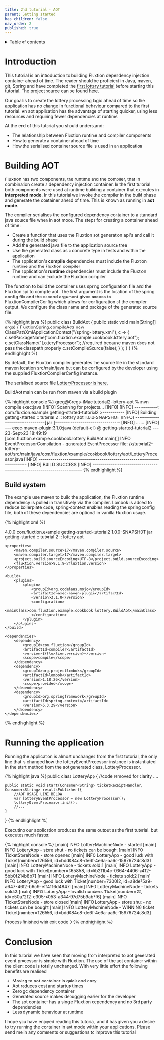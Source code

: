 ```yaml
---
title: 2nd tutorial - AOT
parent: Getting started
has_children: false
nav_order: 2
published: true
---
```


<details markdown="block">
  <summary>
    Table of contents
  </summary>
  {: .text-delta }
1. TOC
{:toc}
</details>

# Introduction

This tutorial is an introduction to building Fluxtion dependency injection container ahead of time. The reader should
be proficient in Java, maven, git, Spring and have completed the [first lottery tutorial](tutorial-1.md) before starting
this tutorial. The project source can be found [here.]({{site.getting_started}}/tutorial2-lottery-aot)

Our goal is to create the lottery processing logic ahead of time so the application has no change in functional
behaviour compared to the first tutorial. An aot application has the advantage of starting quicker, using less resources
and requiring fewer dependencies at runtime.

At the end of this tutorial you should understand:

- The relationship between Fluxtion runtime and compiler components
- How to generate a container ahead of time
- How the serialised container source file is used in an application

# Building AOT

Fluxtion has two components, the runtime and the compiler, that in combination create a dependency injection container.
In the first tutorial both components were used at runtime building a container that executes in **interpreted mode**. In
this
tutorial we invoke the compiler in the build phase and generate the container ahead of time. This is known as running
in **aot mode**.

The compiler serialises the configured dependency container to a standard java source file when in aot mode. The steps
for creating a container ahead of time:

- Create a function that uses the Fluxtion aot generation api's and call it during the build phase
- Add the generated java file to the application source tree
- Use the generated class as a concrete type in tests and within the application
- The application's **compile** dependencies must include the Fluxtion runtime and the Fluxtion compiler
- The application's **runtime** dependencies must include the Fluxtion runtime and can exclude the Fluxtion compiler

The function to build the container uses spring configuration file and the Fluxtion api to compile aot. The first
argument is the location of the spring config file and the second argument gives access to FluxtionCompilerConfig which
allows for configuration of the compiler output. We configure the class name and package of the generated source file.

{% highlight java %}
public class BuildAot {
    public static void main(String[] args) {
        FluxtionSpring.compileAot(
            new ClassPathXmlApplicationContext("/spring-lottery.xml"),
            c -> {
                c.setPackageName("com.fluxtion.example.cookbook.lottery.aot");
                c.setClassName("LotteryProcessor");
                //required because maven does not pass the classpath properly
                c.setCompileSource(false);
            }
        );
    }
}
{% endhighlight %}

By default, the Fluxtion compiler generates the source file in the standard maven location src/main/java but can be 
configured by the developer using the supplied FluxtionCompilerConfig instance. 

The serialised source file 
[LotteryProcessor is here.]({{site.getting_started}}/tutorial2-lottery-aot/src/main/java/com/fluxtion/example/cookbook/lottery/aot/LotteryProcessor.java)

BuildAot main can be run from maven via a build plugin:

{% highlight console %}
greg@Gregs-iMac tutorial2-lottery-aot % mvn compile exec:java
[INFO] Scanning for projects...
[INFO]
[INFO] -----------< com.fluxtion.example:getting-started-tutorial2 >-----------
[INFO] Building getting-started :: tutorial 2 :: lottery aot 1.0.0-SNAPSHOT
[INFO] --------------------------------[ jar ]---------------------------------
[INFO]
...
...
[INFO] --- exec-maven-plugin:3.1.0:java (default-cli) @ getting-started-tutorial2 ---
23-Sept-23 18:49:19 [com.fluxtion.example.cookbook.lottery.BuildAot.main()] INFO EventProcessorCompilation - 
generated EventProcessor file: /x/tutorial2-lottery-aot/src/main/java/com/fluxtion/example/cookbook/lottery/aot/LotteryProcessor.java
[INFO] ------------------------------------------------------------------------
[INFO] BUILD SUCCESS
[INFO] ------------------------------------------------------------------------
{% endhighlight %}

## Build system
The example use maven to build the application, the Fluxtion runtime dependency is pulled in transitively via the
compiler. Lombok is added to reduce boilerplate code, spring-context enables reading the spring config file,
both of these dependencies are optional in vanilla Fluxtion usage.

{% highlight xml %}
<?xml version="1.0" encoding="UTF-8"?>
<project xmlns="http://maven.apache.org/POM/4.0.0"
xmlns:xsi="http://www.w3.org/2001/XMLSchema-instance"
xsi:schemaLocation="http://maven.apache.org/POM/4.0.0 http://maven.apache.org/xsd/maven-4.0.0.xsd">
<modelVersion>4.0.0</modelVersion>
<groupId>com.fluxtion.example</groupId>
<artifactId>getting-started-tutorial2</artifactId>
<version>1.0.0-SNAPSHOT</version>
<packaging>jar</packaging>
<name>getting-started :: tutorial 2 :: lottery aot</name>

    <properties>
        <maven.compiler.source>17</maven.compiler.source>
        <maven.compiler.target>17</maven.compiler.target>
        <project.build.sourceEncoding>UTF-8</project.build.sourceEncoding>
        <fluxtion.version>9.1.9</fluxtion.version>
    </properties>

    <build>
        <plugins>
            <plugin>
                <groupId>org.codehaus.mojo</groupId>
                <artifactId>exec-maven-plugin</artifactId>
                <version>3.1.0</version>
                <configuration>
                    <mainClass>com.fluxtion.example.cookbook.lottery.BuildAot</mainClass>
                </configuration>
            </plugin>
        </plugins>
    </build>

    <dependencies>
        <dependency>
            <groupId>com.fluxtion</groupId>
            <artifactId>compiler</artifactId>
            <version>${fluxtion.version}</version>
            <scope>compile</scope>
        </dependency>
        <dependency>
            <groupId>org.projectlombok</groupId>
            <artifactId>lombok</artifactId>
            <version>1.18.26</version>
            <scope>provided</scope>
        </dependency>
        <dependency>
            <groupId>org.springframework</groupId>
            <artifactId>spring-context</artifactId>
            <version>5.3.29</version>
        </dependency>
    </dependencies>
</project>
{% endhighlight %}

# Running the application
Running the application is almost unchanged from the first tutorial, the only line that is changed how the lotteryEventProcessor
instance is instantiated in the start method from the aot generated class, LotteryProcessor.

{% highlight java %}
public class LotteryApp {
    //code removed for clarity ....

    public static void start(Consumer<String> ticketReceiptHandler, Consumer<String> resultsPublisher){
        //AOT USAGE LINE BELOW
        var lotteryEventProcessor = new LotteryProcessor();
        lotteryEventProcessor.init();
        //...
    }
}
{% endhighlight %}

Executing our application produces the same output as the first tutorial, but executes much faster.

{% highlight console %}
[main] INFO LotteryMachineNode - started
[main] INFO LotteryApp - store shut - no tickets can be bought
[main] INFO TicketStoreNode - store opened
[main] INFO LotteryApp - good luck with Ticket[number=126556, id=bdd084c8-de6f-4e6a-aa6c-15976724c8d3]
[main] INFO LotteryMachineNode - tickets sold:1
[main] INFO LotteryApp - good luck with Ticket[number=365858, id=5b211b4c-0364-4406-a412-5bb0f214b8b7]
[main] INFO LotteryMachineNode - tickets sold:2
[main] INFO LotteryApp - good luck with Ticket[number=730012, id=a8de75a9-a647-4612-b6c9-ef14116d4847]
[main] INFO LotteryMachineNode - tickets sold:3
[main] INFO LotteryApp - invalid numbers Ticket[number=25, id=e50a72f2-e305-4053-a344-97d75b9ab7f6]
[main] INFO TicketStoreNode - store closed
[main] INFO LotteryApp - store shut - no tickets can be bought
[main] INFO LotteryMachineNode - WINNING ticket Ticket[number=126556, id=bdd084c8-de6f-4e6a-aa6c-15976724c8d3]

Process finished with exit code 0
{% endhighlight %}

# Conclusion
In this tutorial we have seen that moving from interpreted to aot generated event processor is simple with Fluxtion. The
use of the aot container within the client code is totally unchanged. With very little effort the following benefits are 
realised:

- Moving to aot container is quick and easy
- Aot reduces cost and startup times
- Zero gc dependency container 
- Generated source makes debugging easier for the developer
- The aot container has a single Fluxtion dependency and no 3rd party dependencies
- Less dynamic behaviour at runtime 

I hope you have enjoyed reading this tutorial, and it has given you a desire to try running the container in aot mode
within your applications. Please send me in any comments or suggestions to improve this tutorial
